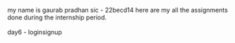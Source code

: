 my name is gaurab pradhan
sic - 22becd14
here are my all the assignments done during the internship period.
<br>
<br>day6 - loginsignup
